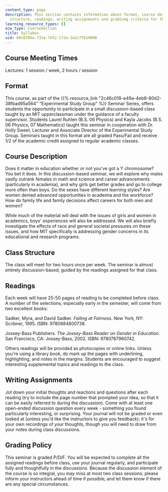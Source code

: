 ```yaml
---
content_type: page
description: This section contains information about format, course description, class
  structure, readings, writing assignmnets and gradinmg criteria for the course.
learning_resource_types: []
ocw_type: CourseSection
title: Syllabus
uid: 69c0706a-731e-7e52-172a-3a2c7fb19008
---
```


Course Meeting Times
--------------------

Lectures: 1 session / week, 2 hours / session

Format
------

This course, as part of the {{% resource_link "2c46c018-e49a-4eb8-80d2-38fbad95a564" "Experimental Study Group" %}} Seminar Series, offers students the opportunity to participate in a small discussion-based class taught by an MIT upperclassman under the guidance of a faculty supervisor. Students Laurel Ruhlen (B.S. 06 Physics) and Kayla Jacobs (B.S. 06 Physics, 07 Mathematics) taught this seminar in cooperation with Dr. Holly Sweet, Lecturer and Associate Director of the Experimental Study Group. Seminars taught in this format are all graded Pass/Fail and receive 1/2 of the academic credit assigned to regular academic classes.

Course Description
------------------

Does it matter in education whether or not you've got a Y chromosome? You bet it does. In this discussion-based seminar, we will explore why males vastly outrank females in math and science and career advancements (particularly in academia), and why girls get better grades and go to college more often than boys. Do the sexes have different learning styles? Are women denied advanced opportunities in academia and the workforce? How do family life and family decisions affect careers for both men and women?

While much of the material will deal with the issues of girls and women in academics, boys' experiences will also be addressed. We will also briefly investigate the effects of race and general societal pressures on these issues, and how MIT specifically is addressing gender concerns in its educational and research programs.

Class Structure
---------------

The class will meet for two hours once per week. The seminar is almost entirely discussion-based, guided by the readings assigned for that class.

Readings
--------

Each week will have 25-50 pages of reading to be completed before class. A number of the selections, especially early in the semester, will come from two excellent books:

Sadker, Myra, and David Sadker. _Failing at Fairness_. New York, NY: Scribner, 1995. ISBN: 9780684800738.

Jossey-Bass Publishers. _The Jossey-Bass Reader on Gender in Education_. San Francisco, CA: Jossey-Bass, 2002. ISBN: 9780787960742.

Others readings will be provided as photocopies or online links. Unless you're using a library book, do mark up the pages with underlining, highlighting, and notes in the margins. Students are encouraged to suggest interesting supplemental topics and readings to the class.

Writing Assignments
-------------------

Jot down your initial thoughts and reactions and questions after each reading (try to include the page number that prompted your idea, so that it can be easily referred to during the discussion). Come with at least one open-ended discussion question every week - something you found particularly interesting, or surprising. Your journal will not be graded or even looked at (unless you'd like the instructors to give you feedback); it's for your own recordings of your thoughts, though you will need to draw from your notes during class discussions.

Grading Policy
--------------

This seminar is graded P/D/F. You will be expected to complete all the assigned readings before class, use your journal regularly, and participate fully and thoughtfully in the discussions. Because the discussion element of the course is so integral, you may miss at most two class sessions; please inform your instructors ahead of time if possible, and let them know if there are any special circumstances.